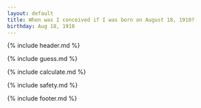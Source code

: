 ```yaml
---
layout: default
title: When was I conceived if I was born on August 18, 1910?
birthday: Aug 18, 1910
---
```


{% include header.md %}

{% include guess.md %}

{% include calculate.md %}

{% include safety.md %}

{% include footer.md %}



